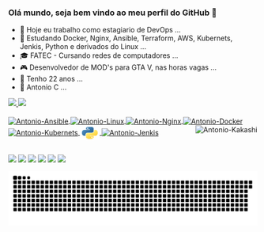 ### Olá mundo, seja bem vindo ao meu perfil do GitHub 👋

- 🔭 Hoje eu trabalho como estagiario de DevOps ...
- 🌱 Estudando Docker, Nginx, Ansible, Terraform, AWS, Kubernets, Jenkis, Python e derivados do Linux ...
- 🎓 FATEC - Cursando redes de computadores ...
- 🎮 Desenvolvedor de MOD's para GTA V, nas horas vagas ...
- 🥳 Tenho 22 anos ... 
- 🥋 Antonio C ...

<div>
  <a href="https://github.com/23Ant">
  <img height="180em" src="https://github-readme-stats.vercel.app/api?username=23Ant&show_icons=true&theme=tokyonight&include_all_commits=true&count_private=true"/>
  <img height="180em" src="https://github-readme-stats.vercel.app/api/top-langs/?username=23Ant&layout=compact&langs_count=7&theme=tokyonight"/>
</div>
<div style="display: inline_block"><br>
  <img align="center" alt="Antonio-Ansible" height="30" width="40" src="https://www.svgrepo.com/show/305708/ansible.svg">
  <img align="center" alt="Antonio-Linux" height="30" width="40" src="https://www.svgrepo.com/show/184138/linux.svg">
  <img align="center" alt="Antonio-Nginx" height="30" width="40" src="https://cdn.worldvectorlogo.com/logos/nginx-1.svg">
  <img align="center" alt="Antonio-Docker" height="30" width="40" src="https://cdn.worldvectorlogo.com/logos/docker.svg">
  <img align="center" alt="Antonio-Kubernets" height="30" width="40" src="https://cdn.worldvectorlogo.com/logos/kubernets.svg">
  <img align="center" alt="Antonio-Python" height="30" width="40" src="https://raw.githubusercontent.com/devicons/devicon/master/icons/python/python-original.svg">
  <img align="center" alt="Antonio-Jenkis" height="30" width="40" src="https://cdn.worldvectorlogo.com/logos/jenkins-1.svg">
  <img align="right" alt="Antonio-Kakashi" src="https://i0.wp.com/pa1.narvii.com/7115/ec0e6c30a1f0c89cc27b868edc287be863313815r1-500-281_128.gif">
</div>
  
  ##

 <div> 
  <a href="https://www.youtube.com/channel/UC_-uuuZbY0AAt9CViNzvc-Q" target="_blank"><img src="https://img.shields.io/badge/YouTube-FF0000?style=for-the-badge&logo=youtube&logoColor=white" target="_blank"></a>
  <a href="" target="_blank"><img src="https://img.shields.io/badge/-Instagram-%23E4405F?style=for-the-badge&logo=instagram&logoColor=white" target="_blank"></a>
 	<a href="https://www.twitch.tv/o23n" target="_blank"><img src="https://img.shields.io/badge/Twitch-9146FF?style=for-the-badge&logo=twitch&logoColor=white" target="_blank"></a>
 <a href="https://discord.gg/pDbY76q8Qf" target="_blank"><img src="https://img.shields.io/badge/Discord-7289DA?style=for-the-badge&logo=discord&logoColor=white" target="_blank"></a> 
  <a href = "mailto:menod3v@gmail.com"><img src="https://img.shields.io/badge/-Gmail-%23333?style=for-the-badge&logo=gmail&logoColor=white" target="_blank"></a>
  <a href="" target="_blank"><img src="https://img.shields.io/badge/-LinkedIn-%230077B5?style=for-the-badge&logo=linkedin&logoColor=white" target="_blank"></a> 
 
  ![Snake animation](https://github.com/23Ant/23Ant/blob/output/github-contribution-grid-snake.svg)
 
</div>

